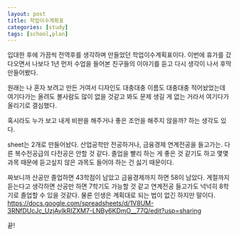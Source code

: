 ```yaml
---
layout: post
title: 학업이수계획표
categories: [study]
tags: [school,plan]
---
```


입대한 후에 가끔씩 전역후를 생각하며 만들었던 학업이수계획표이다. 이번에 휴가를 갔다오면서 나보다 1년 먼저 수업을 들어본 친구들의 이야기를 듣고 다시 생각이 나서 후딱 만들어봤다.

원래는 나 혼자 보려고 만든 거여서 디자인도 대충대충 이름도 대충대충 적어놨었는데 여기다가는 올려도 볼사람도 많이 없을 것같고 봐도 문제 생길 게 없는 거라서 여기다가 올리기로 결심했다.

혹시라도 누가 보고 내게 비판을 해주거나 좋은 조언을 해주지 않을까? 하는 생각도 있다.

sheet는 2개로 만들어놨다. 산업공학만 전공하거나, 금융경제 연계전공을 들고가는. 다른 복수전공급의 다전공은 안할 것 같다. 졸업을 빨리 하는 게 좋은 것 같기도 하고 몇몇 과목 때문에 듣고싶지 않은
과목도 들어야 하는 건 싫기 때문이다.

짜보니까 산공만 졸업하면 43학점이 남았고 금융경제까지 하면 58이 남았다. 계절까지 듣는다고 생각하면 산공만 하면 7학기도 가능할 것 같고 연계전공 들고가도 넉넉히 8학기로 졸업할 수 있을 것같다.
물론 인생은 계획대로 되는 법이 없긴 하지만 말이다.
https://docs.google.com/spreadsheets/d/1V8UM-3RNfDUcJc_UzjAvlkRIZXM7-LNBy6KDmO__77Q/edit?usp=sharing

끝!
